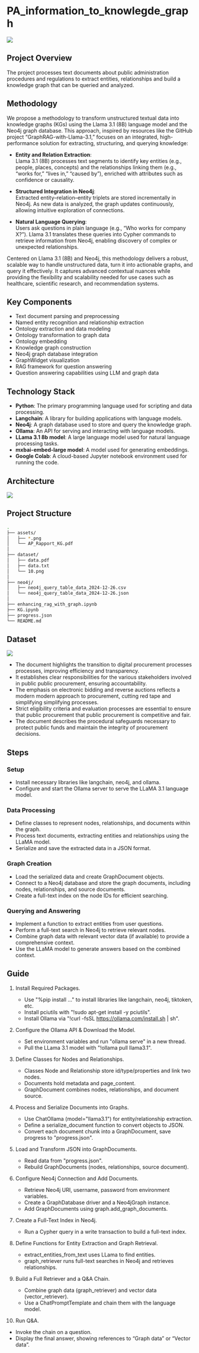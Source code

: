 # PA_information_to_knowlegde_graph

![](assets/11.png)

## Project Overview

The project processes text documents about public administration procedures and regulations to extract entities, relationships and build a knowledge graph that can be queried and analyzed.

## Methodology

We propose a methodology to transform unstructured textual data into knowledge graphs (KGs) using the Llama 3.1 (8B) language model and the Neo4j graph database. This approach, inspired by resources like the GitHub project “GraphRAG-with-Llama-3.1,” focuses on an integrated, high-performance solution for extracting, structuring, and querying knowledge:

- **Entity and Relation Extraction**:  
  Llama 3.1 (8B) processes text segments to identify key entities (e.g., people, places, concepts) and the relationships linking them (e.g., “works for,” “lives in,” “caused by”), enriched with attributes such as confidence or causality.

- **Structured Integration in Neo4j**:  
  Extracted entity–relation–entity triplets are stored incrementally in Neo4j. As new data is analyzed, the graph updates continuously, allowing intuitive exploration of connections.

- **Natural Language Querying**:  
  Users ask questions in plain language (e.g., “Who works for company X?”). Llama 3.1 translates these queries into Cypher commands to retrieve information from Neo4j, enabling discovery of complex or unexpected relationships.

Centered on Llama 3.1 (8B) and Neo4j, this methodology delivers a robust, scalable way to handle unstructured data, turn it into actionable graphs, and query it effectively. It captures advanced contextual nuances while providing the flexibility and scalability needed for use cases such as healthcare, scientific research, and recommendation systems.

## Key Components

- Text document parsing and preprocessing
- Named entity recognition and relationship extraction
- Ontology extraction and data modeling
- Ontology transformation to graph data
- Ontology embedding
- Knowledge graph construction
- Neo4j graph database integration
- GraphWidget visualization
- RAG framework for question answering
- Question answering capabilities using LLM and graph data

## Technology Stack

- **Python**: The primary programming language used for scripting and data processing.
- **Langchain**: A library for building applications with language models.
- **Neo4j**: A graph database used to store and query the knowledge graph.
- **Ollama**: An API for serving and interacting with language models.
- **LLama 3.1 8b model**: A large language model used for natural language processing tasks.
- **mxbai-embed-large model**: A model used for generating embeddings.
- **Google Colab**: A cloud-based Jupyter notebook environment used for running the code.

## Architecture

![](assets/12.png)

## Project Structure

```bash
.
├── assets/
│   ├── *.png
│   └── AP_Rapport_KG.pdf
│
├── dataset/
│   ├── data.pdf
│   ├── data.txt
│   └── 10.png
│
├── neo4j/
│   ├── neo4j_query_table_data_2024-12-26.csv
│   └── neo4j_query_table_data_2024-12-26.json
│
├── enhancing_rag_with_graph.ipynb
├── KG.ipynb
├── progress.json
└── README.md
```

## Dataset

![](dataset/10.png)

- The document highlights the transition to digital procurement processes
  processes, improving efficiency and transparency.
- It establishes clear responsibilities for the various stakeholders involved in public
  public procurement, ensuring accountability.
- The emphasis on electronic bidding and reverse auctions reflects a modern
  modern approach to procurement, cutting red tape and simplifying
  simplifying processes.
- Strict eligibility criteria and evaluation processes are essential to ensure that public procurement
  that public procurement is competitive and fair.
- The document describes the procedural safeguards necessary to protect public funds
  and maintain the integrity of procurement decisions.

## Steps

### Setup

- Install necessary libraries like langchain, neo4j, and ollama.
- Configure and start the Ollama server to serve the LLaMA 3.1 language model.

### Data Processing

- Define classes to represent nodes, relationships, and documents within the graph.
- Process text documents, extracting entities and relationships using the LLaMA model.
- Serialize and save the extracted data in a JSON format.

### Graph Creation

- Load the serialized data and create GraphDocument objects.
- Connect to a Neo4j database and store the graph documents, including nodes, relationships, and source documents.
- Create a full-text index on the node IDs for efficient searching.

### Querying and Answering

- Implement a function to extract entities from user questions.
- Perform a full-text search in Neo4j to retrieve relevant nodes.
- Combine graph data with relevant vector data (if available) to provide a comprehensive context.
- Use the LLaMA model to generate answers based on the combined context.

## Guide

1. Install Required Packages.

   - Use "%pip install …" to install libraries like langchain, neo4j, tiktoken, etc.
   - Install pciutils with "!sudo apt-get install -y pciutils".
   - Install Ollama via "!curl -fsSL https://ollama.com/install.sh | sh".

2. Configure the Ollama API & Download the Model.

   - Set environment variables and run "ollama serve" in a new thread.
   - Pull the LLama 3.1 model with "!ollama pull llama3.1".

3. Define Classes for Nodes and Relationships.

   - Classes Node and Relationship store id/type/properties and link two nodes.
   - Documents hold metadata and page_content.
   - GraphDocument combines nodes, relationships, and document source.

4. Process and Serialize Documents into Graphs.

   - Use ChatOllama (model="llama3.1") for entity/relationship extraction.
   - Define a serialize_document function to convert objects to JSON.
   - Convert each document chunk into a GraphDocument, save progress to "progress.json".

5. Load and Transform JSON into GraphDocuments.

   - Read data from "progress.json".
   - Rebuild GraphDocuments (nodes, relationships, source document).

6. Configure Neo4j Connection and Add Documents.

   - Retrieve Neo4j URI, username, password from environment variables.
   - Create a GraphDatabase driver and a Neo4jGraph instance.
   - Add GraphDocuments using graph.add_graph_documents.

7. Create a Full-Text Index in Neo4j.

   - Run a Cypher query in a write transaction to build a full-text index.

8. Define Functions for Entity Extraction and Graph Retrieval.

   - extract_entities_from_text uses LLama to find entities.
   - graph_retriever runs full-text searches in Neo4j and retrieves relationships.

9. Build a Full Retriever and a Q&A Chain.

   - Combine graph data (graph_retriever) and vector data (vector_retriever).
   - Use a ChatPromptTemplate and chain them with the language model.

10. Run Q&A.

- Invoke the chain on a question.
- Display the final answer, showing references to “Graph data” or “Vector data”.
